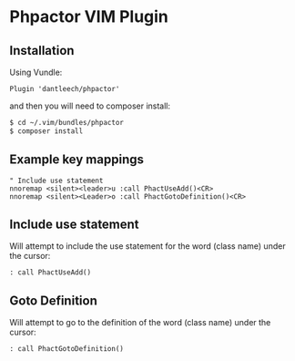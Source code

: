 Phpactor VIM Plugin
===================

Installation
------------

Using Vundle:

```
Plugin 'dantleech/phpactor'
```

and then you will need to composer install:

```bash
$ cd ~/.vim/bundles/phpactor
$ composer install
```

Example key mappings
--------------------

```
" Include use statement
nnoremap <silent><leader>u :call PhactUseAdd()<CR>
nnoremap <silent><Leader>o :call PhactGotoDefinition()<CR>
```

Include use statement
---------------------

Will attempt to include the use statement for the word (class name) under the
cursor:

```
: call PhactUseAdd()
```

Goto Definition
---------------

Will attempt to go to the definition of the word (class name) under the
cursor:

```
: call PhactGotoDefinition()
```
